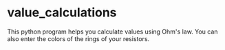 # value_calculations
This python program helps you calculate values ​​using Ohm's law. You can also enter the colors of the rings of your resistors.
